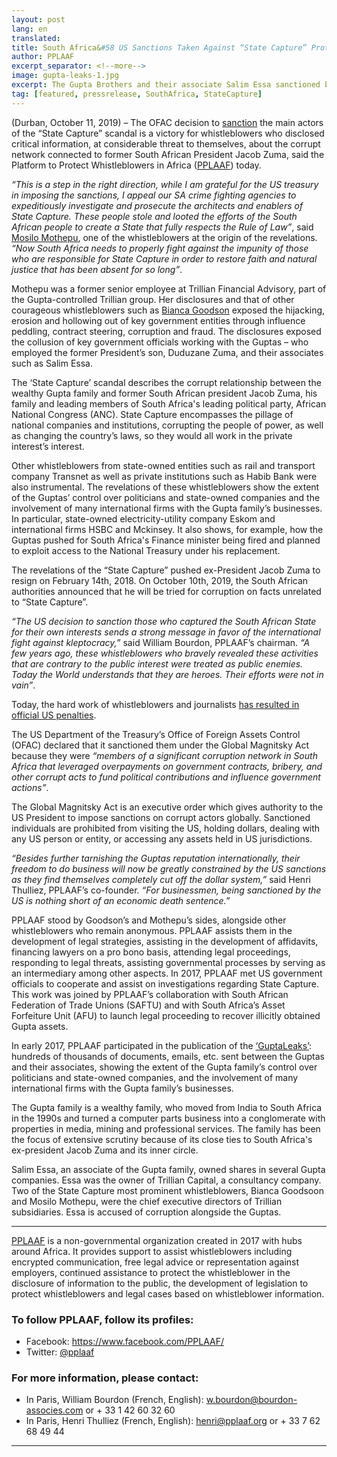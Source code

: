 ```yaml
---
layout: post
lang: en
translated:
title: South Africa&#58 US Sanctions Taken Against “State Capture” Protagonists
author: PPLAAF
excerpt_separator: <!--more-->
image: gupta-leaks-1.jpg
excerpt: The Gupta Brothers and their associate Salim Essa sanctioned by OFAC as members of a significant corruption network in South Africa
tag: [featured, pressrelease, SouthAfrica, StateCapture]
---
```


(Durban, October 11, 2019) – The OFAC decision to [sanction](https://home.treasury.gov/news/press-releases/sm789) the main actors of the “State Capture” scandal is a victory for whistleblowers who disclosed critical information, at considerable threat to themselves, about the corrupt network connected to former South African President Jacob Zuma, said the Platform to Protect Whistleblowers in Africa ([PPLAAF](https://www.pplaaf.org/)) today.

_“This is a step in the right direction, while I am grateful for the US treasury in imposing the sanctions, I appeal our SA crime fighting agencies to expeditiously investigate and prosecute the architects and enablers of State Capture. These people stole and looted the efforts of the South African people to create a State that fully respects the Rule of Law”_, said [Mosilo Mothepu](https://www.pplaaf.org/whistleblowers/mosilo-mothepu.html), one of the whistleblowers at the origin of the revelations. _“Now South Africa needs to properly fight against the impunity of those who are responsible for State Capture in order to restore faith and natural justice that has been absent for so long”_.

Mothepu was a former senior employee at Trillian Financial Advisory, part of the Gupta-controlled Trillian group. Her disclosures and that of other courageous whistleblowers such as [Bianca Goodson](https://pplaaf.org/2018/01/29/trillian-goodson-speaks.html) exposed the hijacking, erosion and hollowing out of key government entities through influence peddling, contract steering, corruption and fraud. The disclosures exposed the collusion of key government officials working with the Guptas – who employed the former President’s son, Duduzane Zuma, and their associates such as Salim Essa.

The ‘State Capture’ scandal describes the corrupt relationship between the wealthy Gupta family and former South African president Jacob Zuma, his family and leading members of South Africa's leading political party, African National Congress (ANC). State Capture encompasses the pillage of national companies and institutions, corrupting the people of power, as well as changing the country’s laws, so they would all work in the private interest’s interest.
 
Other whistleblowers from state-owned entities such as rail and transport company Transnet as well as private institutions such as Habib Bank were also instrumental. The revelations of these whistleblowers show the extent of the Guptas’ control over politicians and state-owned companies and the involvement of many international firms with the Gupta family’s businesses. In  particular, state-owned electricity-utility company Eskom and international firms HSBC and Mckinsey. It also shows, for example, how the Guptas pushed for South Africa's Finance minister being fired and planned to exploit access to the National Treasury under his replacement. 

The revelations of the “State Capture” pushed ex-President Jacob Zuma to resign on February 14th, 2018. On October 10th, 2019, the South African authorities announced that he will be tried for corruption on facts unrelated to “State Capture”.

_“The US decision to sanction those who captured the South African State for their own interests sends a strong message in favor of the international fight against kleptocracy,”_ said William Bourdon, PPLAAF’s chairman. _“A few years ago, these whistleblowers who bravely revealed these activities that are contrary to the public interest were treated as public enemies. Today the World understands that they are heroes. Their efforts were not in vain”_. 

Today, the hard work of whistleblowers and journalists [has resulted in official US penalties](https://home.treasury.gov/news/press-releases/sm789).
 
The US Department of the Treasury’s Office of Foreign Assets Control (OFAC) declared that it sanctioned them under the Global Magnitsky Act because they were _“members of a significant corruption network in South Africa that leveraged overpayments on government contracts, bribery, and other corrupt acts to fund political contributions and influence government actions”_. 

The Global Magnitsky Act is an executive order which gives authority to the US President to impose sanctions on corrupt actors globally. Sanctioned individuals are prohibited from visiting the US, holding dollars, dealing with any US person or entity, or accessing any assets held in US jurisdictions.

_“Besides further tarnishing the Guptas reputation internationally, their freedom to do business will now be greatly constrained by the US sanctions as they find themselves completely cut off the dollar system,”_ said Henri Thulliez, PPLAAF’s co-founder. _“For businessmen, being sanctioned by the US is nothing short of an economic death sentence.”_

PPLAAF stood by Goodson’s and Mothepu’s sides, alongside other whistleblowers who remain anonymous. PPLAAF assists them in the development of legal strategies, assisting in the development of affidavits, financing lawyers on a pro bono basis, attending legal proceedings, responding to legal threats, assisting governmental processes by serving as an intermediary among other aspects. 
In 2017, PPLAAF met US government officials to cooperate and assist on investigations regarding State Capture. This work was joined by PPLAAF’s collaboration with South African Federation of Trade Unions (SAFTU) and with South Africa’s Asset Forfeiture Unit (AFU) to launch legal proceeding to recover illicitly obtained Gupta assets.
 
In early 2017, PPLAAF participated in the publication of the [‘GuptaLeaks’](https://www.gupta-leaks.com/): hundreds of thousands of documents, emails, etc. sent between the Guptas and their associates, showing the extent of the Gupta family’s control over politicians and state-owned companies, and the involvement of many international firms with the Gupta family’s businesses.
 
The Gupta family is a wealthy family, who moved from India to South Africa in the 1990s and turned a computer parts business into a conglomerate with properties in media, mining and professional services. The family has been the focus of extensive scrutiny because of its close ties to South Africa's ex-president Jacob Zuma and its inner circle. 
 
Salim Essa, an associate of the Gupta family, owned shares in several Gupta companies. Essa was the owner of Trillian Capital, a consultancy company. Two of the State Capture most prominent whistleblowers, Bianca Goodsoon and Mosilo Mothepu, were the chief executive directors of Trillian subsidiaries. Essa is accused of corruption alongside the Guptas.


----------------------

[PPLAAF](https://www.pplaaf.org/) is a non-governmental organization created in 2017 with hubs around Africa. It provides support to assist whistleblowers including encrypted communication, free legal advice or representation against employers, continued assistance to protect the whistleblower in the disclosure of information to the public, the development of legislation to protect whistleblowers and legal cases based on whistleblower information.


### To follow PPLAAF, follow its profiles:
- Facebook: <https://www.facebook.com/PPLAAF/>
- Twitter: [@pplaaf](https://twitter.com/pplaaf)

### For more information, please contact:
- In Paris, William Bourdon (French, English): [w.bourdon@bourdon-associes.com](mailto:w.bourdon@bourdon-associes.com) or + 33 1 42 60 32 60
- In Paris, Henri Thulliez (French, English): [henri@pplaaf.org](mailto:henri@pplaaf.org) or + 33 7 62 68 49 44




-----

